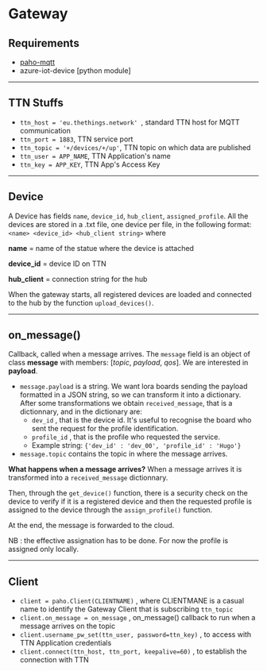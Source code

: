 # Gateway

## Requirements
- [paho-mqtt](https://pypi.org/project/paho-mqtt/)
- azure-iot-device [python module]

***

## TTN Stuffs
- `ttn_host = 'eu.thethings.network' `, standard TTN host for MQTT communication
- `ttn_port = 1883`, TTN service port
- `ttn_topic = '+/devices/+/up'`, TTN topic on which data are published
- `ttn_user = APP_NAME`, TTN Application's name
- `ttn_key = APP_KEY`, TTN App's Access Key

***

## Device
A Device has fields `name`, `device_id`, `hub_client`, `assigned_profile`.
All the devices are stored in a .txt file, one device per file, in the following format:
`<name> <device_id> <hub_client string>`
where

**name** = name of the statue where the device is attached

**device_id** = device ID on TTN

**hub_client** = connection string for the hub

When the gateway starts, all registered devices are loaded and connected to the hub by the function `upload_devices()`.

***

## on_message()
Callback, called when a message arrives.
The `message` field is an object of class **message** with members: [*topic*, *payload*, *qos*].
We are interested in **payload**.
- `message.payload` is a string. We want lora boards sending the payload formatted in a JSON string, so we can transform it into a dictionary.
After some transformations we obtain `received_message`, that is a dictionnary, and in the dictionary are:
	- `dev_id` , that is the device id. It's useful to recognise the board who sent the request for the profile identification.
	- `profile_id` , that is the profile who requested the service.
	- Example string:
	`{'dev_id' : 'dev_00', 'profile_id' : 'Hugo'}`
- `message.topic` contains the topic in where the message arrives.

**What happens when a message arrives?** When a message arrives it is transformed into a `received_message` dictionnary.

Then, through the `get_device()` function, there is a security check on the device to verify if it is a registered device and then the requested profile is assigned to the device through the `assign_profile()` function.

At the end, the message is forwarded to the cloud.

NB : the effective assignation has to be done. For now the profile is assigned only locally.

***

## Client
- `client = paho.Client(CLIENTNAME)` , where CLIENTMANE is a casual name to identify the Gateway Client that is subscribing `ttn_topic`
- `client.on_message = on_message` , on_message() callback to run when a message arrives on the topic
- `client.username_pw_set(ttn_user, password=ttn_key)` , to access with TTN Application credentials
- `client.connect(ttn_host, ttn_port, keepalive=60)` , to establish the connection with TTN
